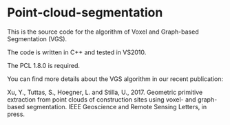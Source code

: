# Point-cloud-segmentation

This is the source code for the algorithm of Voxel and Graph-based Segmentation (VGS).

The code is written in C++ and tested in VS2010.

The PCL 1.8.0 is required.

You can find more details about the VGS algorithm in our recent publication:

Xu, Y., Tuttas, S., Hoegner, L. and Stilla, U., 2017. Geometric primitive extraction from point clouds of construction sites using voxel- and graph-based segmentation. IEEE Geoscience and Remote Sensing Letters, in press.
